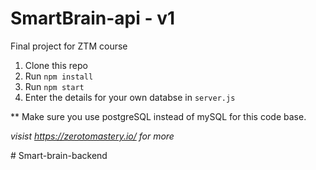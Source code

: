 # SmartBrain-api - v1
Final project for ZTM course 

1. Clone this repo
2. Run `npm install`
3. Run `npm start`
4. Enter the details for your own databse in `server.js`

** Make sure you use postgreSQL instead of mySQL for this code base.

*visist https://zerotomastery.io/ for more*

#   S m a r t - b r a i n - b a c k e n d  
 